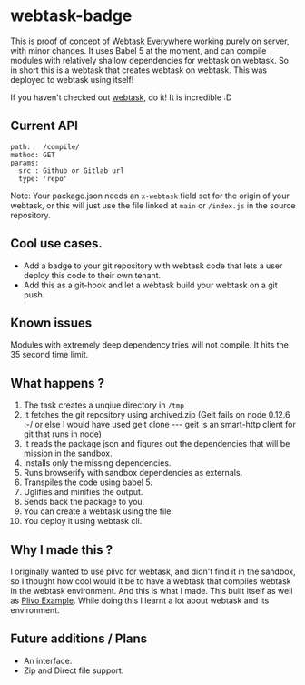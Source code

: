 # webtask-badge

This is proof of concept of [Webtask Everywhere](https://github.com/auth0/webtask-everywhere) working purely on server, with minor changes. It uses Babel 5 at the moment, and can compile modules with relatively shallow dependencies for webtask on webtask. So in short this is a webtask that creates webtask on webtask. This was deployed to webtask using itself! 

If you haven't checked out [webtask](https://webtask.io/), do it! It is incredible :D

## Current API 

```
path:   /compile/
method: GET 
params: 
  src : Github or Gitlab url
  type: 'repo'
```  

Note: Your package.json needs an `x-webtask` field set for the origin of your webtask, or this will just use the file linked at `main` or `/index.js` in the source repository.

## Cool use cases.
- Add a badge to your git repository with webtask code that lets a user deploy this code to their own tenant.
- Add this as a git-hook and let a webtask build your webtask on a git push.

## Known issues 
Modules with extremely deep dependency tries will not compile. It hits the 35 second time limit.

## What happens ?
1. The task creates a unqiue directory in `/tmp`
2. It fetches the git repository using archived.zip (Geit fails on node 0.12.6 :-/ or else I would have used geit clone --- geit is an smart-http client for git that runs in node)
3. It reads the package json and figures out the dependencies that will be mission in the sandbox.
4. Installs only the missing dependencies.
5. Runs browserify with sandbox dependencies as externals.
6. Transpiles the code using babel 5.
7. Uglifies and minifies the output.
8. Sends back the package to you.
9. You can create a webtask using the file.
10. You deploy it using webtask cli.

## Why I made this ?
I originally wanted to use plivo for webtask, and didn't find it in the sandbox, so I thought how cool would it be to have a webtask that compiles webtask in the webtask environment. And this is what I made. This built itself as well as [Plivo Example](https://github.com/darkyen/hello-webtask). While doing this I learnt a lot about webtask and its environment. 


## Future additions / Plans
- An interface.
- Zip and Direct file support.
